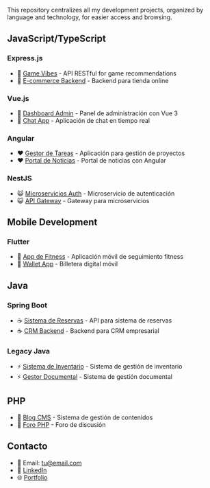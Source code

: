 This repository centralizes all my development projects, organized by language and technology, for easier access and browsing.

## JavaScript/TypeScript

### Express.js
- 🔹 [Game Vibes](https://github.com/josesiyo-robbio/GameVibes-f2p_express) - API RESTful for game recommendations
- 🔹 [E-commerce Backend]() - Backend para tienda online

### Vue.js
- 💚 [Dashboard Admin](https://github.com/tuusuario/dashboard-vue) - Panel de administración con Vue 3
- 💚 [Chat App](https://github.com/tuusuario/chat-vue) - Aplicación de chat en tiempo real

### Angular
- ❤️ [Gestor de Tareas](https://github.com/tuusuario/task-manager) - Aplicación para gestión de proyectos
- ❤️ [Portal de Noticias](https://github.com/tuusuario/news-portal) - Portal de noticias con Angular

### NestJS
- 😺 [Microservicios Auth](https://github.com/tuusuario/auth-service) - Microservicio de autenticación
- 😺 [API Gateway](https://github.com/tuusuario/api-gateway) - Gateway para microservicios

## Mobile Development

### Flutter
- 💙 [App de Fitness](https://github.com/tuusuario/fitness-app) - Aplicación móvil de seguimiento fitness
- 💙 [Wallet App](https://github.com/tuusuario/wallet-app) - Billetera digital móvil

## Java

### Spring Boot
- ☕ [Sistema de Reservas](https://github.com/tuusuario/booking-system) - API para sistema de reservas
- ☕ [CRM Backend](https://github.com/tuusuario/crm-backend) - Backend para CRM empresarial

### Legacy Java
- ⚡ [Sistema de Inventario](https://github.com/tuusuario/inventory) - Sistema de gestión de inventario
- ⚡ [Gestor Documental](https://github.com/tuusuario/doc-manager) - Sistema de gestión documental

## PHP
- 🐘 [Blog CMS](https://github.com/tuusuario/blog-cms) - Sistema de gestión de contenidos
- 🐘 [Foro PHP](https://github.com/tuusuario/php-forum) - Foro de discusión

## Contacto

- 📧 Email: [tu@email.com](mailto:tu@email.com)
- 💼 [LinkedIn](https://linkedin.com/in/tuusuario)
- 🌐 [Portfolio](https://tuportfolio.com)

